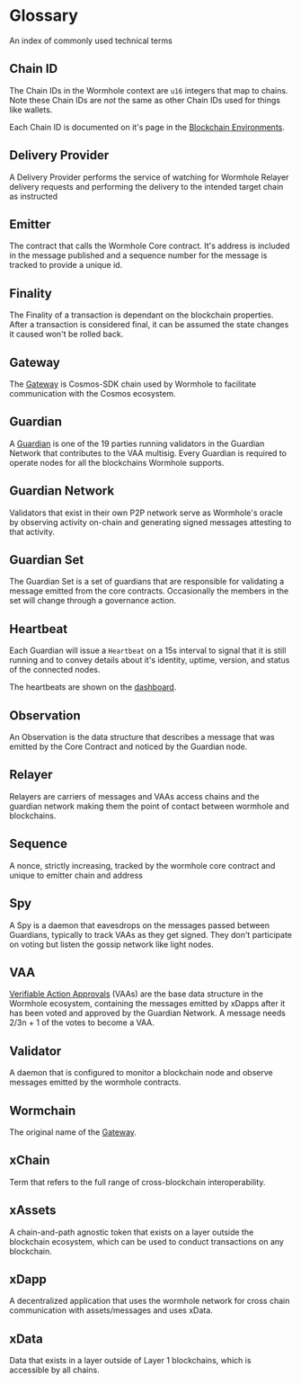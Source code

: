 # Glossary

<!-- Please make sure these are sorted  -->

An index of commonly used technical terms


## Chain ID

The Chain IDs in the Wormhole context are `u16` integers that map to chains. Note these Chain IDs are _not_ the same as other Chain IDs used for things like wallets.

Each Chain ID is documented on it's page in the [Blockchain Environments](./environments/README.md).

## Delivery Provider

A Delivery Provider performs the service of watching for Wormhole Relayer delivery requests and performing the delivery to the intended target chain as instructed

## Emitter

The contract that calls the Wormhole Core contract. It's address is included in the message published and a sequence number for the message is tracked to provide a unique id.

## Finality

The Finality of a transaction is dependant on the blockchain properties. After a transaction is considered final, it can be assumed the state changes it caused won't be rolled back. 

## Gateway

The [Gateway](./components/gateway.md) is Cosmos-SDK chain used by Wormhole to facilitate communication with the Cosmos ecosystem.

## Guardian

A [Guardian](./components/guardian.md) is one of the 19 parties running validators in the Guardian Network that contributes to the VAA multisig.
Every Guardian is required to operate nodes for all the blockchains Wormhole supports. 

## Guardian Network

Validators that exist in their own P2P network serve as Wormhole's oracle by observing activity on-chain and generating signed messages attesting to that activity. 

## Guardian Set

The Guardian Set is a set of guardians that are responsible for validating a message emitted from the core contracts. Occasionally the members in the set will change through a governance action. 

## Heartbeat

Each Guardian will issue a `Heartbeat` on a 15s interval to signal that it is still running and to convey details about it's identity, uptime, version, and status of the connected nodes. 

The heartbeats are shown on the [dashboard](https://wormhole-foundation.github.io/wormhole-dashboard/).

## Observation

An Observation is the data structure that describes a message that was emitted by the Core Contract and noticed by the Guardian node.

## Relayer

Relayers are carriers of messages and VAAs access chains and the guardian network making them the point of contact between wormhole and blockchains.

## Sequence

A nonce, strictly increasing, tracked by the wormhole core contract and unique to emitter chain and address 

## Spy

A Spy is a daemon that eavesdrops on the messages passed between Guardians, typically to track VAAs as they get signed. They don't participate on voting but listen the gossip network like light nodes.

## VAA

[Verifiable Action Approvals](./components/vaa.md) (VAAs) are the base data structure in the Wormhole ecosystem, containing the messages emitted by xDapps after it has been voted and approved by the Guardian Network. A message needs 2/3n + 1 of the votes to become a VAA.

## Validator 

A daemon that is configured to monitor a blockchain node and observe messages emitted by the wormhole contracts.

## Wormchain

The original name of the [Gateway](#gateway).

## xChain

Term that refers to the full range of cross-blockchain interoperability.

## xAssets

A chain-and-path agnostic token that exists on a layer outside the blockchain ecosystem, which can be used to conduct transactions on any blockchain.

## xDapp

A decentralized application that uses the wormhole network for cross chain communication with assets/messages and uses xData.

## xData

Data that exists in a layer outside of Layer 1 blockchains, which is accessible by all chains.
